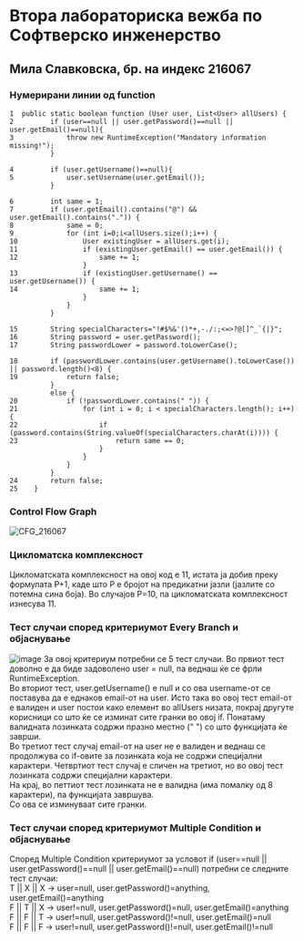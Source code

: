 # Втора лабораториска вежба по Софтверско инженерство
## Мила Славковска, бр. на индекс 216067
### Нумерирани линии од function
```
1  public static boolean function (User user, List<User> allUsers) {
2         if (user==null || user.getPassword()==null || user.getEmail()==null){
3             throw new RuntimeException("Mandatory information missing!");
          }

4         if (user.getUsername()==null){
5             user.setUsername(user.getEmail());
          }

6         int same = 1;
7         if (user.getEmail().contains("@") && user.getEmail().contains(".")) {
8             same = 0;
9             for (int i=0;i<allUsers.size();i++) {
10                User existingUser = allUsers.get(i);
11                if (existingUser.getEmail() == user.getEmail()) {
12                    same += 1;
                  }
13                if (existingUser.getUsername() == user.getUsername()) {
14                    same += 1;
                  }
              }
          }

15        String specialCharacters="!#$%&'()*+,-./:;<=>?@[]^_`{|}";
16        String password = user.getPassword();
17        String passwordLower = password.toLowerCase();

18        if (passwordLower.contains(user.getUsername().toLowerCase()) || password.length()<8) {
19            return false;
          }
          else {
20            if (!passwordLower.contains(" ")) {
21                for (int i = 0; i < specialCharacters.length(); i++) {
22                    if (password.contains(String.valueOf(specialCharacters.charAt(i)))) {
23                        return same == 0;
                      }
                  }
              }
          }
24        return false;
25    }
```

### Control Flow Graph
![CFG_216067](https://github.com/Mila-Slavkovska/SI_2023_lab2_216067/assets/109040935/8b66fcc1-ab91-403b-8a4c-ec24e1d0393c)

### Цикломатска комплексност
Цикломатската комплексност на овој код е 11, истата ја добив преку формулата P+1, каде што P е бројот на предикатни јазли (јазлите со потемна сина боја). Во случајoв P=10, па цикломатската комплексност изнесува 11.

### Тест случаи според критериумот Every Branch и објаснување		
![image](https://github.com/Mila-Slavkovska/SI_2023_lab2_216067/assets/109040935/4e62568d-41d0-470f-94c4-72a1b3095cc1)
За овој критериум потребни се 5 тест случаи. Во првиот тест доволно е да биде задоволено user = null, па веднаш ќе се фрли RuntimeException. <br/>
Во вториот тест, user.getUsername() е null и со ова username-от се поставува да е еднаков email-от на user. Исто така во овој тест email-от е валиден и user постои како елемент во allUsers низата, покрај другуте корисници со што ќе се изминат сите гранки во овој if. Понатаму валидната лозинката содржи празно местно (" ") со што функцијата ќе заврши. <br/>
Во третиот тест случај email-от на user не е валиден и веднаш се продолжува со if-овите за лозинката која не содржи специјални карактери. Четвртиот тест случај е сличен на третиот, но во овој тест лозинката содржи специјални карактери. <br/>
На крај, во петтиот тест лозинката не е валидна (има помалку од 8 карактери), па функцијата завршува. <br/>
Со ова се изминуваат сите гранки.

### Тест случаи според критериумот Multiple Condition и објаснување
Според Multiple Condition критериумот за условот if (user==null || user.getPassword()==null || user.getEmail()==null) потребни се следните тест случаи: <br/>
T || X || X -> user=null, user.getPassword()=anything, user.getEmail()=anything <br/>
F || T || X -> user!=null, user.getPassword()=null, user.getEmail()=anything <br/>
F || F || T -> user!=null, user.getPassword()!=null, user.getEmail()=null <br/>
F || F || F -> user!=null, user.getPassword()!=null, user.getEmail()!=null <br/>
